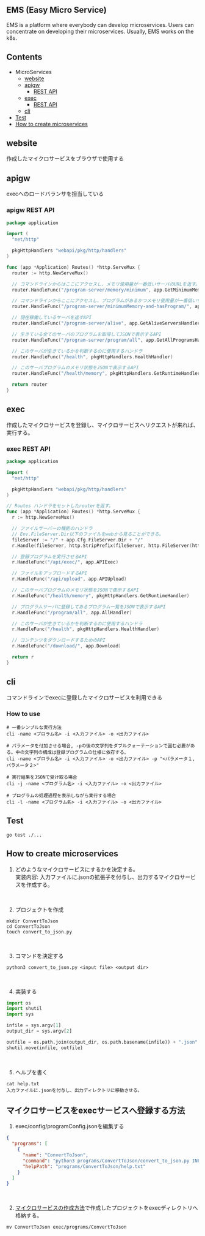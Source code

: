 ## EMS (Easy Micro Service)

EMS is a platform where everybody can develop microservices.
Users can concentrate on developing their microservices.
Usually, EMS works on the k8s.

## Contents
- MicroServices
    - [website](#website)
    - [apigw](#apigw)
      - [REST API](#apigw-REST-API)
    - [exec](#exec)
      - [REST API](#exec-REST-API)
    - [cli](#cli)
- [Test](#Test)
- [How to create microservices](#How-to-create-microservices)


## website
作成したマイクロサービスをブラウザで使用する

## apigw
execへのロードバランサを担当している

### apigw REST API
```go
package application

import (
  "net/http"

  pkgHttpHandlers "webapi/pkg/http/handlers"
)

func (app *Application) Routes() *http.ServeMux {
  router := http.NewServeMux()

  // コマンドラインからはここにアクセスし、メモリ使用量が一番低いサーバのURLを返す。
  router.HandleFunc("/program-server/memory/minimum", app.GetMinimumMemoryServerHandler)

  // コマンドラインからここにアクセスし、プログラムがあるかつメモリ使用量が一番低いサーバのURLを返す。
  router.HandleFunc("/program-server/minimumMemory-and-hasProgram/", app.GetMinimumMemoryAndHasProgram)

  // 現在稼働しているサーバを返すAPI
  router.HandleFunc("/program-server/alive", app.GetAliveServersHandler)

  // 生きている全てのサーバのプログラムを取得してJSONで表示するAPI
  router.HandleFunc("/program-server/program/all", app.GetAllProgramsHandler)

  // このサーバが生きているかを判断するのに使用するハンドラ
  router.HandleFunc("/health", pkgHttpHandlers.HealthHandler)

  // このサーバプログラムのメモリ状態をJSONで表示するAPI
  router.HandleFunc("/health/memory", pkgHttpHandlers.GetRuntimeHandler)

  return router
}
```

## exec
作成したマイクロサービスを登録し、マイクロサービスへリクエストが来れば、実行する。

### exec REST API
```go
package application

import (
  "net/http"

  pkgHttpHandlers "webapi/pkg/http/handlers"
)

// Routes ハンドラをセットしたrouterを返す。
func (app *Application) Routes() *http.ServeMux {
  r := http.NewServeMux()

  // ファイルサーバーの機能のハンドラ
  // Env.FileServer.Dir以下のファイルをwebから見ることができる。
  fileServer := "/" + app.Cfg.FileServer.Dir + "/"
  r.Handle(fileServer, http.StripPrefix(fileServer, http.FileServer(http.Dir(app.Cfg.FileServer.Dir))))

  // 登録プログラムを実行させるAPI
  r.HandleFunc("/api/exec/", app.APIExec)

  // ファイルをアップロードするAPI
  r.HandleFunc("/api/upload", app.APIUpload)

  // このサーバプログラムのメモリ状態をJSONで表示するAPI
  r.HandleFunc("/health/memory", pkgHttpHandlers.GetRuntimeHandler)

  // プログラムサーバに登録してあるプログラム一覧をJSONで表示するAPI
  r.HandleFunc("/program/all", app.AllHandler)

  // このサーバが生きているかを判断するのに使用するハンドラ
  r.HandleFunc("/health", pkgHttpHandlers.HealthHandler)

  // コンテンツをダウンロードするためのAPI
  r.HandleFunc("/download/", app.Download)

  return r
}
```

## cli
コマンドラインでexecに登録したマイクロサービスを利用できる

### How to use
```shell
# 一番シンプルな実行方法 
cli -name <プロラム名> -i <入力ファイル> -o <出力ファイル> 
   
# パラメータを付加させる場合, -pの後の文字列をダブルクォーテーションで囲む必要がある。中の文字列の構成は登録プログラムの仕様に依存する。 
cli -name <プロラム名> -i <入力ファイル> -o <出力ファイル> -p "<パラメータ１,パラメータ２>" 
   
# 実行結果をJSONで受け取る場合 
cli -j -name <プログラム名> -i <入力ファイル> -o <出力ファイル> 
 
# プログラムの処理過程を表示しながら実行する場合 
cli -l -name <プログラム名> -i <入力ファイル> -o <出力ファイル>
```


## Test
```shell
go test ./...
```

## How to create microservices
1. どのようなマイクロサービスにするかを決定する。 <br>
実装内容: 入力ファイルに.jsonの拡張子を付与し、出力するマイクロサービスを作成する。

<br>

2. プロジェクトを作成
```shell
mkdir ConvertToJson
cd ConvertToJson
touch convert_to_json.py
```

<br>

3. コマンドを決定する
```shell
python3 convert_to_json.py <input file> <output dir> 
```

<br>

4. 実装する
```python
import os
import shutil
import sys

infile = sys.argv[1]
output_dir = sys.argv[2]

outfile = os.path.join(output_dir, os.path.basename(infile)) + ".json"
shutil.move(infile, outfile)
```

<br>

5. ヘルプを書く
```shell
cat help.txt
入力ファイルに.jsonを付与し、出力ディレクトリに移動させる。
```

## マイクロサービスをexecサービスへ登録する方法
1. exec/config/programConfig.jsonを編集する
```json
{
  "programs": [
    {
      "name": "ConvertToJson",
      "command": "python3 programs/ConvertToJson/convert_to_json.py INPUTFILE OUTPUTDIR",
      "helpPath": "programs/ConvertToJson/help.txt"
    }
  ]
}
```

<br>

2. [マイクロサービスの作成方法](#マイクロサービスの作成方法)で作成したプロジェクトをexecディレクトリへ格納する。
```shell
mv ConvertToJson exec/programs/ConvertToJson
```
